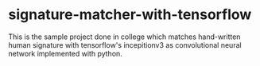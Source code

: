 # signature-matcher-with-tensorflow
This is the sample project done in college which matches hand-written human signature with tensorflow's incepitionv3 as
convolutional neural network implemented with python. 
